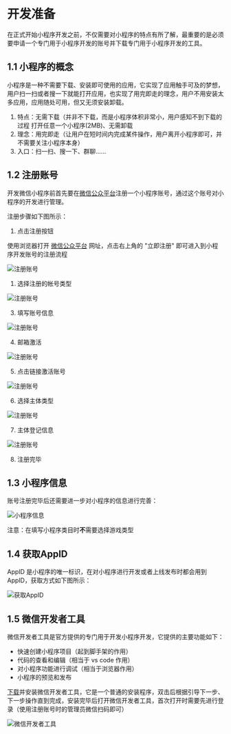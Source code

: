 
# 开发准备

在正式开始小程序开发之前，不仅需要对小程序的特点有所了解，最重要的是必须要申请一个专门用于小程序开发的账号并下载专门用于小程序开发的工具。

## 1.1 小程序的概念

小程序是一种不需要下载、安装即可使用的应用，它实现了应用触手可及的梦想，用户扫一扫或者搜一下就能打开应用，也实现了用完即走的理念，用户不用安装太多应用，应用随处可用，但又无须安装卸载。
>

1. 特点：无需下载（并非不下载，而是小程序体积非常小，用户感知不到下载的过程 打开任意一个小程序(2MB)、无需卸载
2. 理念：用完即走（让用户在短时间内完成某件操作，用户离开小程序即可，并不需要关注小程序本身）
3. 入口：扫一扫、搜一下、群聊……

## 1.2 注册账号

开发微信小程序前首先要在[微信公众平台](https://mp.weixin.qq.com/)注册一个小程序账号，通过这个账号对小程序的开发进行管理。

注册步骤如下图所示：

1. 点击注册按钮

使用浏览器打开 [微信公众平台](https://mp.weixin.qq.com/ ) 网址，点击右上角的 "立即注册" 即可进入到小程序开发账号的注册流程

![注册账号](./assets/index/picture_1.jpg)

1. 选择注册的帐号类型

![注册账号](./assets/index/picture_3.jpg)

3. 填写账号信息

![注册账号](./assets/index/picture_5.jpg)

4. 邮箱激活

![注册账号](./assets/index/picture_7.jpg)

5. 点击链接激活账号

![注册账号](./assets/index/picture_9.jpg)

6. 选择主体类型

![注册账号](./assets/index/picture_11.jpg)

7. 主体登记信息

![注册账号](./assets/index/picture_13.jpg)

8. 注册完毕

## 1.3 小程序信息

账号注册完毕后还需要进一步对小程序的信息进行完善：

![小程序信息](./assets/index/picture_15.jpg)

注意：在填写小程序类目时**不**需要选择游戏类型

## 1.4 获取AppID

AppID 是小程序的唯一标识，在对小程序进行开发或者上线发布时都会用到 AppID，获取方式如下图所示：

![获取AppID](./assets/index/picture_17.jpg)

## 1.5 微信开发者工具

微信开发者工具是官方提供的专门用于开发小程序开发，它提供的主要功能如下：

- 快速创建小程序项目（起到脚手架的作用）
- 代码的查看和编辑（相当于 vs code 作用）
- 对小程序功能进行调试（相当于浏览器作用）
- 小程序的预览和发布

[下载](https://developers.weixin.qq.com/miniprogram/dev/devtools/download.html)并安装微信开发者工具，它是一个普通的安装程序，双击后根据引导下一步、下一步操作直到完成，安装完毕后打开微信开发者工具，首次打开时需要先进行登录（使用注册账号时的管理员微信扫码即可）

![微信开发者工具](./assets/index/picture_19.jpg)
